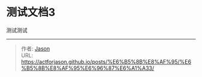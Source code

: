 # 测试文档3

测试测试
<!--more-->

---

> 作者: [Jason](https://github.com/actforjason)  
> URL: https://actforjason.github.io/posts/%E6%B5%8B%E8%AF%95/%E6%B5%8B%E8%AF%95%E6%96%87%E6%A1%A33/  

